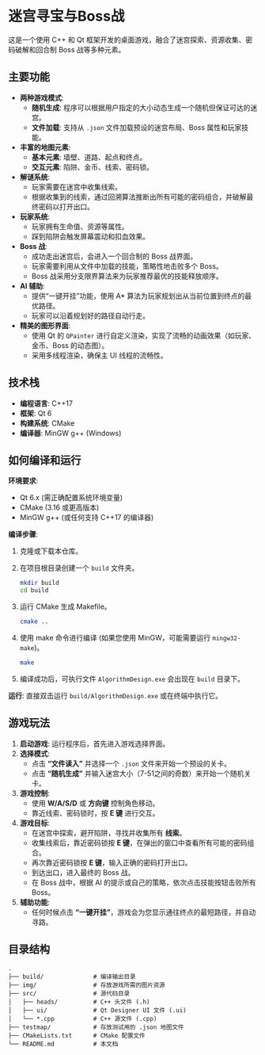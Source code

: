 # 迷宫寻宝与Boss战

这是一个使用 C++ 和 Qt 框架开发的桌面游戏，融合了迷宫探索、资源收集、密码破解和回合制 Boss 战等多种元素。

## 主要功能

- **两种游戏模式**:
  - **随机生成**: 程序可以根据用户指定的大小动态生成一个随机但保证可达的迷宫。
  - **文件加载**: 支持从 `.json` 文件加载预设的迷宫布局、Boss 属性和玩家技能。
- **丰富的地图元素**:
  - **基本元素**: 墙壁、道路、起点和终点。
  - **交互元素**: 陷阱、金币、线索、密码锁。
- **解谜系统**:
  - 玩家需要在迷宫中收集线索。
  - 根据收集到的线索，通过回溯算法推断出所有可能的密码组合，并破解最终密码以打开出口。
- **玩家系统**:
  - 玩家拥有生命值、资源等属性。
  - 踩到陷阱会触发屏幕震动和扣血效果。
- **Boss 战**:
  - 成功走出迷宫后，会进入一个回合制的 Boss 战界面。
  - 玩家需要利用从文件中加载的技能，策略性地击败多个 Boss。
  - Boss 战采用分支限界算法来为玩家推荐最优的技能释放顺序。
- **AI 辅助**:
  - 提供“一键开挂”功能，使用 A* 算法为玩家规划出从当前位置到终点的最优路径。
  - 玩家可以沿着规划好的路径自动行走。
- **精美的图形界面**:
  - 使用 Qt 的 `QPainter` 进行自定义渲染，实现了流畅的动画效果（如玩家、金币、Boss 的动态图）。
  - 采用多线程渲染，确保主 UI 线程的流畅性。

## 技术栈

- **编程语言**: C++17
- **框架**: Qt 6
- **构建系统**: CMake
- **编译器**: MinGW g++ (Windows)

## 如何编译和运行

**环境要求**:

- Qt 6.x (需正确配置系统环境变量)
- CMake (3.16 或更高版本)
- MinGW g++ (或任何支持 C++17 的编译器)

**编译步骤**:

1. 克隆或下载本仓库。
2. 在项目根目录创建一个 `build` 文件夹。

    ```bash
    mkdir build
    cd build
    ```

3. 运行 CMake 生成 Makefile。

    ```bash
    cmake ..
    ```

4. 使用 make 命令进行编译 (如果您使用 MinGW，可能需要运行 `mingw32-make`)。

    ```bash
    make
    ```

5. 编译成功后，可执行文件 `AlgorithmDesign.exe` 会出现在 `build` 目录下。

**运行**:
直接双击运行 `build/AlgorithmDesign.exe` 或在终端中执行它。

## 游戏玩法

1. **启动游戏**: 运行程序后，首先进入游戏选择界面。
2. **选择模式**:
    - 点击 **“文件读入”** 并选择一个 `.json` 文件来开始一个预设的关卡。
    - 点击 **“随机生成”** 并输入迷宫大小（7-51之间的奇数）来开始一个随机关卡。
3. **游戏控制**:
    - 使用 **W/A/S/D** 或 **方向键** 控制角色移动。
    - 靠近线索、密码锁时，按 **E 键** 进行交互。
4. **游戏目标**:
    - 在迷宫中探索，避开陷阱，寻找并收集所有 **线索**。
    - 收集线索后，靠近密码锁按 **E 键**，在弹出的窗口中查看所有可能的密码组合。
    - 再次靠近密码锁按 **E 键**，输入正确的密码打开出口。
    - 到达出口，进入最终的 Boss 战。
    - 在 Boss 战中，根据 AI 的提示或自己的策略，依次点击技能按钮击败所有 Boss。
5. **辅助功能**:
    - 任何时候点击 **“一键开挂”**，游戏会为您显示通往终点的最短路径，并自动寻路。

## 目录结构

```
.
├── build/              # 编译输出目录
├── img/                # 存放游戏所需的图片资源
├── src/                # 源代码目录
│   ├── heads/          # C++ 头文件 (.h)
│   ├── ui/             # Qt Designer UI 文件 (.ui)
│   └── *.cpp           # C++ 源文件 (.cpp)
├── testmap/            # 存放测试用的 .json 地图文件
├── CMakeLists.txt      # CMake 配置文件
└── README.md           # 本文档
```
